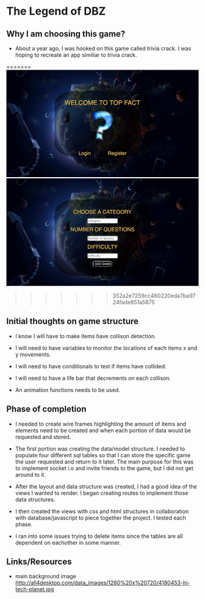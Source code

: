 # The Legend of DBZ

## Why I am choosing this game?
* About a year ago, I was hooked on this game called trivia crack. I was hoping to recreate an app similiar to trivia crack.

=======
![alt text](public/images/login.png "Login")
![alt text](public/images/gameSelection.png "Game Selection")

>>>>>>> 352a2e7259cc460220eda7ba9724fade851a5875

## Initial thoughts on game structure
* I know I will have to make items have collison detection.

* I will need to have variables to monitor the locations of each items x and y movements.

* I will need to have conditionals to test if items have collided. 

* I will need to have a life bar that decrements on each collison. 

* An animation functions needs to be used. 

## Phase of completion

* I needed to create wire frames highlighting the amount of items and elements need to be created and when each portion of data would be requested and stored.

* The first portion was creating the data/model structure. I needed to populate four different sql tables so that I can store the specific game the user requested and return to it later. The main purpose for this was to implement socket i.o and invite friends to the game, but I did not get around to it.



* After the layout and data structure was created, I had a good idea of the views I wanted to render. I began creating routes to implement those data structures.

* I then created the views with css and html structures in collaboration with database/javascript to piece together the project. I tested each phase.

* I ran into some issues trying to delete items since the tables are all dependent on eachother in some manner. 

## Links/Resources

* main background image 
http://all4desktop.com/data_images/1280%20x%20720/4180453-hi-tech-planet.jpg








